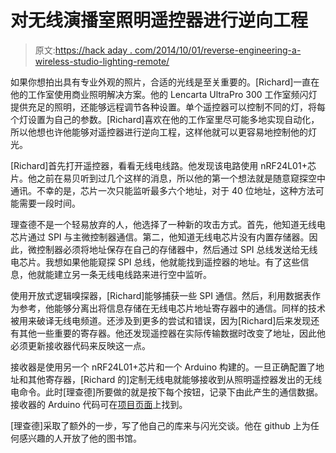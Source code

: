 # 对无线演播室照明遥控器进行逆向工程

> 原文:[https://hack aday . com/2014/10/01/reverse-engineering-a-wireless-studio-lighting-remote/](https://hackaday.com/2014/10/01/reverse-engineering-a-wireless-studio-lighting-remote/)

如果你想拍出具有专业外观的照片，合适的光线是至关重要的。[Richard]一直在他的工作室使用商业照明解决方案。他的 Lencarta UltraPro 300 工作室频闪灯提供充足的照明，还能够远程调节各种设置。单个遥控器可以控制不同的灯，将每个灯设置为自己的参数。[Richard]喜欢在他的工作室里尽可能多地实现自动化，所以他想也许他能够对遥控器进行逆向工程，这样他就可以更容易地控制他的灯光。

[Richard]首先打开遥控器，看看无线电线路。他发现该电路使用 nRF24L01+芯片。他之前在易贝听到过几个这样的消息，所以他的第一个想法就是随意窥探空中通讯。不幸的是，芯片一次只能监听最多六个地址，对于 40 位地址，这种方法可能需要一段时间。

理查德不是一个轻易放弃的人，他选择了一种新的攻击方式。首先，他知道无线电芯片通过 SPI 与主微控制器通信。第二，他知道无线电芯片没有内置存储器。因此，微控制器必须将地址保存在自己的存储器中，然后通过 SPI 总线发送给无线电芯片。我想如果他能窥探 SPI 总线，他就能找到遥控器的地址。有了这些信息，他就能建立另一条无线电线路来进行空中监听。

使用开放式逻辑嗅探器，[Richard]能够捕获一些 SPI 通信。然后，利用数据表作为参考，他能够分离出将信息存储在无线电芯片地址寄存器中的通信。同样的技术被用来破译无线电频道。还涉及到更多的尝试和错误，因为[Richard]后来发现还有其他一些重要的寄存器。他还发现遥控器在实际传输数据时改变了地址，因此他必须更新接收器代码来反映这一点。

接收器是使用另一个 nRF24L01+芯片和一个 Arduino 构建的。一旦正确配置了地址和其他寄存器，[Richard 的]定制无线电就能够接收到从照明遥控器发出的无线电命令。此时[理查德]所要做的就是按下每个按钮，记录下由此产生的通信数据。接收器的 Arduino 代码可在[项目页面](http://zoetrope.io/tech-blog/reverse-engineering-wireless-pro-studio-lighting "project page")上找到。

[理查德]采取了额外的一步，写了他自己的库来与闪光交谈。他在 github 上为任何感兴趣的人开放了他的图书馆。